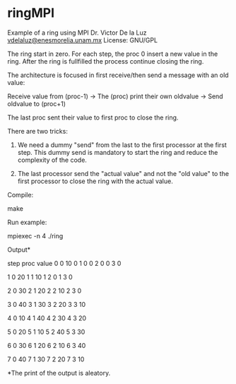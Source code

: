# ringMPI
Example of a ring using MPI
Dr. Victor De la Luz
vdelaluz@enesmorelia.unam.mx
License: GNU/GPL

The ring start in zero. For each step, the proc 0 insert a new value in the ring. After the ring is fullfilled the process continue closing the ring.

The architecture is focused in first receive/then send a message with an old value:

Receive value from (proc-1) -> The (proc) print their own oldvalue -> Send oldvalue to (proc+1)

The last proc sent their value to first proc to close the ring.


There are two tricks:

1) We need a dummy "send" from the last to the first processor at the first step. This dummy send is mandatory to start the ring and reduce the complexity of the code.

2) The last processor send the "actual value" and not the "old value" to the first processor to close the ring with the actual value. 


Compile:

make

Run example:

mpiexec -n 4 ./ring


Output*

step	proc	value
0	0	10
0	1	0
0	2	0
0	3	0

1	0	20
1	1	10
1	2	0
1	3	0

2	0	30
2	1	20
2	2	10
2	3	0

3	0	40
3	1	30
3	2	20
3	3	10

4	0	10
4	1	40
4	2	30
4	3	20

5	0	20
5	1	10
5	2	40
5	3	30

6	0	30
6	1	20
6	2	10
6	3	40

7	0	40
7	1	30
7	2	20
7	3	10

*The print of the output is aleatory.